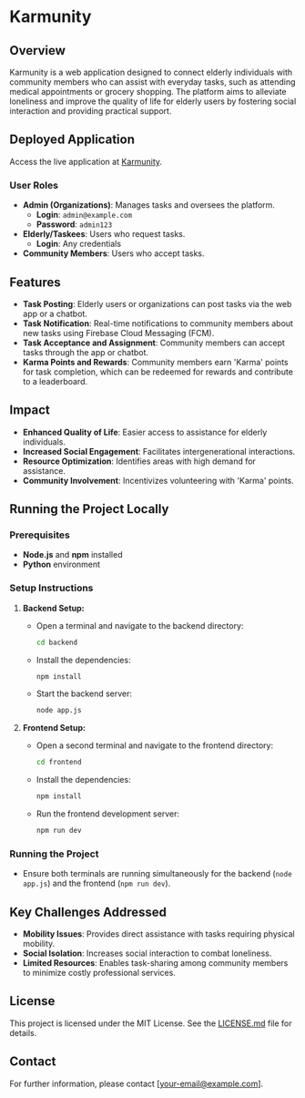 # Karmunity

## Overview
Karmunity is a web application designed to connect elderly individuals with community members who can assist with everyday tasks, such as attending medical appointments or grocery shopping. The platform aims to alleviate loneliness and improve the quality of life for elderly users by fostering social interaction and providing practical support.

## Deployed Application
Access the live application at [Karmunity](https://karmunity.vercel.app/landing).

### User Roles
- **Admin (Organizations)**: Manages tasks and oversees the platform.
  - **Login**: `admin@example.com`
  - **Password**: `admin123`
- **Elderly/Taskees**: Users who request tasks.
  - **Login**: Any credentials
- **Community Members**: Users who accept tasks.

## Features
- **Task Posting**: Elderly users or organizations can post tasks via the web app or a chatbot.
- **Task Notification**: Real-time notifications to community members about new tasks using Firebase Cloud Messaging (FCM).
- **Task Acceptance and Assignment**: Community members can accept tasks through the app or chatbot.
- **Karma Points and Rewards**: Community members earn 'Karma' points for task completion, which can be redeemed for rewards and contribute to a leaderboard.

## Impact
- **Enhanced Quality of Life**: Easier access to assistance for elderly individuals.
- **Increased Social Engagement**: Facilitates intergenerational interactions.
- **Resource Optimization**: Identifies areas with high demand for assistance.
- **Community Involvement**: Incentivizes volunteering with 'Karma' points.

## Running the Project Locally

### Prerequisites
- **Node.js** and **npm** installed
- **Python** environment

### Setup Instructions

1. **Backend Setup:**
   - Open a terminal and navigate to the backend directory:
     ```bash
     cd backend
     ```
   - Install the dependencies:
     ```bash
     npm install
     ```
   - Start the backend server:
     ```bash
     node app.js
     ```

2. **Frontend Setup:**
   - Open a second terminal and navigate to the frontend directory:
     ```bash
     cd frontend
     ```
   - Install the dependencies:
     ```bash
     npm install
     ```
   - Run the frontend development server:
     ```bash
     npm run dev
     ```

### Running the Project
- Ensure both terminals are running simultaneously for the backend (`node app.js`) and the frontend (`npm run dev`).

## Key Challenges Addressed
- **Mobility Issues**: Provides direct assistance with tasks requiring physical mobility.
- **Social Isolation**: Increases social interaction to combat loneliness.
- **Limited Resources**: Enables task-sharing among community members to minimize costly professional services.

## License
This project is licensed under the MIT License. See the [LICENSE.md](LICENSE.md) file for details.

## Contact
For further information, please contact [your-email@example.com].
